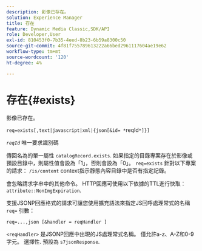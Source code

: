 ```yaml
---
description: 影像已存在。
solution: Experience Manager
title: 存在
feature: Dynamic Media Classic,SDK/API
role: Developer,User
exl-id: 810453f0-7b35-4eed-8b23-6b59a8300c50
source-git-commit: 4f81f755789613222a66bed2961117604ae19e62
workflow-type: tm+mt
source-wordcount: '120'
ht-degree: 4%

---
```


# 存在{#exists}

影像已存在。

`req=exists[,text|javascript|xml|{json[&id= *`reqId`*]}]`

*`reqId`* 唯一要求識別碼

傳回名為的單一屬性 `catalogRecord.exists`. 如果指定的目錄專案存在於影像或預設目錄中，則屬性值會設為「1」，否則會設為「0」。 `req=exists` 針對以下專案的請求： `/is/content` context指示靜態內容目錄中是否有指定記錄。

會忽略請求字串中的其他命令。 HTTP回應可使用以下依據的TTL進行快取： `attribute::NonImgExpiration`.

支援JSONP回應格式的請求可讓您使用擴充語法來指定JS回呼處理常式的名稱 `req=` 引數：

`req=...,json [&handler = reqHandler ]`

`<reqHandler>` 是JSONP回應中出現的JS處理常式名稱。 僅允許a-z、A-Z和0-9字元。 選擇性. 預設為 `s7jsonResponse`.
